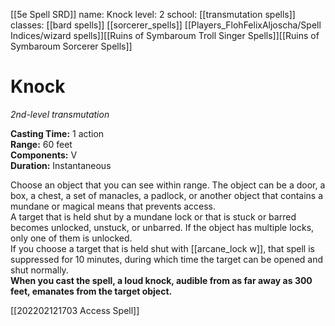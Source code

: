 [[5e Spell SRD]]
name: Knock
level: 2
school: [[transmutation spells]]
classes: [[bard spells]]
         [[sorcerer_spells]]
         [[Players_FlohFelixAljoscha/Spell Indices/wizard spells]][[Ruins of Symbaroum Troll Singer Spells]][[Ruins of Symbaroum Sorcerer Spells]]
         

# Knock 
_2nd-level transmutation_ 

**Casting Time:** 1 action    
**Range:** 60 feet    
**Components:** V    
**Duration:** Instantaneous 

Choose an object that you can see within range. The object can be a door, a box, a chest, a set of manacles, a padlock, or another object that contains a mundane or magical means that prevents access.    
A target that is held shut by a mundane lock or that is stuck or barred becomes unlocked, unstuck, or unbarred. If the object has multiple locks, only one of them is unlocked.    
If you choose a target that is held shut with [[arcane_lock w]], that spell is suppressed for 10 minutes, during which time the target can be opened and shut normally.    
**When you cast the spell, a loud knock, audible from as far away as 300 feet, emanates from the target object.**


[[202202121703 Access Spell]]